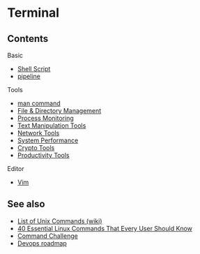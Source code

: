 # Terminal

## Contents

Basic

- [Shell Script](./shellscript/)
- [pipeline](./pipeline.md)

Tools

- [man command](./man.md)
- [File & Directory Management](./file-directory-management.md)
- [Process Monitoring](./process-monitoring.md)
- [Text Manipulation Tools](./text-manipulation-tools.md)
- [Network Tools](./network-tools.md)
- [System Performance](./system-performance.md)
- [Crypto Tools](./crypto-tools.md)
- [Productivity Tools](./productivy-tools.md)

Editor

- [Vim](./vim.md)

## See also

- [List of Unix Commands (wiki)](https://en.wikipedia.org/wiki/List_of_Unix_commands)
- [40 Essential Linux Commands That Every User Should Know](https://www.hostinger.com/tutorials/linux-commands)
- [Command Challenge](https://cmdchallenge.com/)
- [Devops roadmap](https://roadmap.sh/devops)